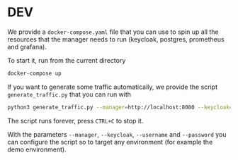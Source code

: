 # DEV 

We provide a `docker-compose.yaml` file that you can use to spin up all the resources that the manager needs to run (keycloak, postgres, prometheus and grafana). 

To start it, run from the current directory

```bash
docker-compose up
```

If you want to generate some traffic automatically, we provide the script `generate_traffic.py` that you can run with 

```bash
python3 generate_traffic.py --manager=http://localhost:8080 --keycloak=http://localhost:8180 --username=kermit --password=thefrog --bad_request_rate=0.2 --match_filter_rate=0.2
```

The script runs forever, press `CTRL+C` to stop it.

With the parameters `--manager`, `--keycloak`, `--username` and `--password` you can configure the script so to target any environment (for example the demo environment).